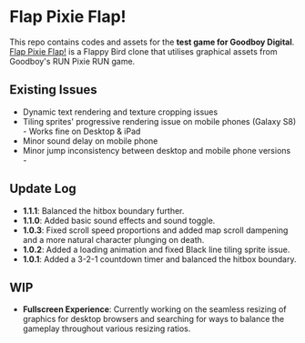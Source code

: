 # Flap Pixie Flap!

This repo contains codes and assets for the **test game for Goodboy Digital**. [Flap Pixie Flap!](https://flappixiepflap.netlify.com/) is a Flappy Bird clone that utilises graphical assets from Goodboy's RUN Pixie RUN game.

## Existing Issues

* Dynamic text rendering and texture cropping issues
* Tiling sprites' progressive rendering issue on mobile phones (Galaxy S8) - Works fine on Desktop & iPad
* Minor sound delay on mobile phone
* Minor jump inconsistency between desktop and mobile phone versions - 

## Update Log

- **1.1.1**: Balanced the hitbox boundary further.
- **1.1.0**: Added basic sound effects and sound toggle.
- **1.0.3**: Fixed scroll speed proportions and added map scroll dampening and a more natural character plunging on death.
- **1.0.2**: Added a loading animation and fixed Black line tiling sprite issue.
- **1.0.1**: Added a 3-2-1 countdown timer and balanced the hitbox boundary.

## WIP

- **Fullscreen Experience**: Currently working on the seamless resizing of graphics for desktop browsers and searching for ways to balance the gameplay throughout various resizing ratios.
